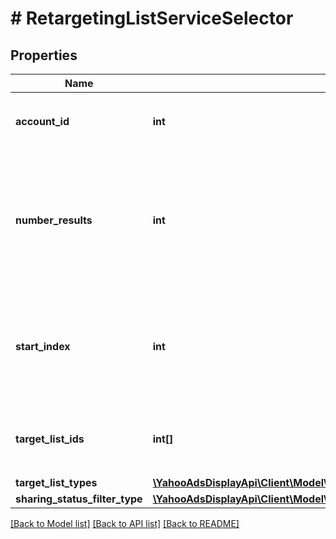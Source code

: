 # # RetargetingListServiceSelector

## Properties

Name | Type | Description | Notes
------------ | ------------- | ------------- | -------------
**account_id** | **int** | &lt;div lang&#x3D;\&quot;ja\&quot;&gt;アカウントIDです。&lt;/div&gt; &lt;div lang&#x3D;\&quot;en\&quot;&gt;Account ID.&lt;/div&gt; |
**number_results** | **int** | &lt;div lang&#x3D;\&quot;ja\&quot;&gt;ページの最大件数です。このフィールドは、1以上を指定する必要があります。&lt;/div&gt; &lt;div lang&#x3D;\&quot;en\&quot;&gt;Maximum number of results to return in this page. This field must be greater than or equal to 1. Also see Entity Limits per operation.&lt;/div&gt; | [optional] [default to 1000]
**start_index** | **int** | &lt;div lang&#x3D;\&quot;ja\&quot;&gt;ページの先頭のインデックスです。このフィールドは、1以上を指定する必要があります。&lt;/div&gt; &lt;div lang&#x3D;\&quot;en\&quot;&gt;Index of the first result to return in this page. This field must be greater than or equal to 1.&lt;/div&gt; | [optional] [default to 1]
**target_list_ids** | **int[]** | &lt;div lang&#x3D;\&quot;ja\&quot;&gt;ターゲットリストIDです。&lt;/div&gt; &lt;div lang&#x3D;\&quot;en\&quot;&gt;Target List ID.&lt;/div&gt; | [optional]
**target_list_types** | [**\YahooAdsDisplayApi\Client\Model\RetargetingListServiceTargetListType[]**](RetargetingListServiceTargetListType.md) |  | [optional]
**sharing_status_filter_type** | [**\YahooAdsDisplayApi\Client\Model\RetargetingListServiceSharingStatusFilterType**](RetargetingListServiceSharingStatusFilterType.md) |  | [optional]

[[Back to Model list]](../../README.md#models) [[Back to API list]](../../README.md#endpoints) [[Back to README]](../../README.md)
